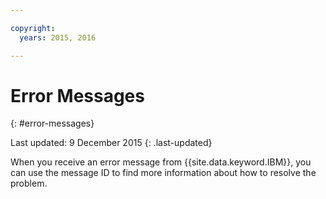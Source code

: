 ```yaml
---

copyright:
  years: 2015, 2016

---
```





# Error Messages
{: #error-messages}

Last updated: 9 December 2015
{: .last-updated}

When you receive an error message from {{site.data.keyword.IBM}}, you can use the message ID to find more information about how to resolve the problem. 

